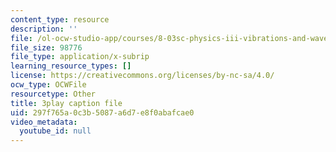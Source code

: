 ```yaml
---
content_type: resource
description: ''
file: /ol-ocw-studio-app/courses/8-03sc-physics-iii-vibrations-and-waves-fall-2016/297f765a0c3b5087a6d7e8f0abafcae0_Dlhma3z57SA.vtt
file_size: 98776
file_type: application/x-subrip
learning_resource_types: []
license: https://creativecommons.org/licenses/by-nc-sa/4.0/
ocw_type: OCWFile
resourcetype: Other
title: 3play caption file
uid: 297f765a-0c3b-5087-a6d7-e8f0abafcae0
video_metadata:
  youtube_id: null
---
```

